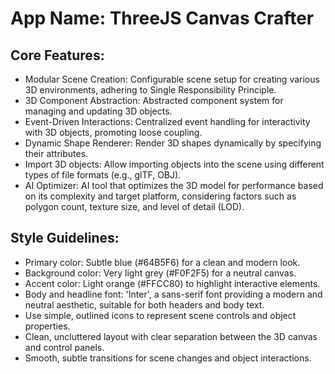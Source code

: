 # **App Name**: ThreeJS Canvas Crafter

## Core Features:

- Modular Scene Creation: Configurable scene setup for creating various 3D environments, adhering to Single Responsibility Principle.
- 3D Component Abstraction: Abstracted component system for managing and updating 3D objects.
- Event-Driven Interactions: Centralized event handling for interactivity with 3D objects, promoting loose coupling.
- Dynamic Shape Renderer: Render 3D shapes dynamically by specifying their attributes.
- Import 3D objects: Allow importing objects into the scene using different types of file formats (e.g., glTF, OBJ).
- AI Optimizer: AI tool that optimizes the 3D model for performance based on its complexity and target platform, considering factors such as polygon count, texture size, and level of detail (LOD).

## Style Guidelines:

- Primary color: Subtle blue (#64B5F6) for a clean and modern look.
- Background color: Very light grey (#F0F2F5) for a neutral canvas.
- Accent color: Light orange (#FFCC80) to highlight interactive elements.
- Body and headline font: 'Inter', a sans-serif font providing a modern and neutral aesthetic, suitable for both headers and body text.
- Use simple, outlined icons to represent scene controls and object properties.
- Clean, uncluttered layout with clear separation between the 3D canvas and control panels.
- Smooth, subtle transitions for scene changes and object interactions.